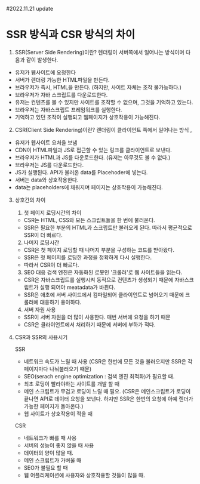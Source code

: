 #2022.11.21 update

# SSR 방식과 CSR 방식의 차이

1. SSR(Server Side Rendering)이란?
렌더링이 서버쪽에서 일어나는 방식이며 다음과 같이 발생한다.

- 유저가 웹사이트에 요청한다
- 서버가 렌더링 가능한 HTML파일을 만든다.
- 브라우저가 즉시, HTML을 만든다. (하지만, 사이트 자체는 조작 불가능하다.)
- 브라우저가 자바 스크립트를 다운로드한다.
- 유저는 컨텐츠를 볼 수 있지만 사이트를 조작할 수 없으며, 그것을 기억하고 있는다.
- 브라우저는 자바스크립트 프레임워크를 실행한다.
- 기억하고 있던 조작이 실행되고 웹페이지가 상호작용이 가능해진다.


2. CSR(Client Side Rendering)이란?
렌더링이 클라이언트 쪽에서 일어나는 방식 ,

- 유저가 웹사이트 요처을 보냄
- CDN이 HTML파일과 JS로 접근할 수 있는 링크를 클라이언트로 보낸다.
- 브라우저가 HTML과 JS를 다운로드한다. (유저는 아무것도 볼 수 없다.)
- 브라우저는 JS를 다운로드한다.
- JS가 실행된다. API가 불러온 data를 Placehoder에 넣는다.
- 서버는 data와 상호작용한다.
- data는 placeholders에 채워지며 페이지는 상호작용이 가능해진다.

3. 상호간의 차이

   1) 첫 페이지 로딩시간의 차이
   - CSR는 HTML, CSS와 모든 스크립트들을 한 번에 불러온다.
   - SSR은 필요한 부분의 HTML과 스크립트만 불러오게 된다.
   따라서 평균적으로 SSR이 더 빠르다.

   2) 나머지 로딩시간
   - CSR은 첫 페이지 로딩할 때 나머지 부분을 구성하는 코드를 받아왔다.
   - SSR은 첫 페이지를 로딩한 과정을 정확하게 다시 실행한다.
   - 따라서 CSR이 더 빠르다.

   3) SEO 대응
   검색 엔진은 자동화된 로봇인 '크롤러'로 웹 사이트들을 읽는다.
   - CSR은 자바스크립트를 실행시켜 동적으로 컨텐츠가 생성되기 때문에 자바스크립트가 실행 되어야 meatadata가 바뀐다.
   - SSR은 애초에 서버 사이드에서 컴파일되어 클라이언트로 넘어오기 때문에 크롤러에 대응하기 용이하다.

   4) 서버 자원 사용
   - SSR이 서버 자원을 더 많이 사용한다. 매번 서버에 요청을 하기 때문
   - CSR은 클라이언트에서 처리하기 때문에 서버에 부하가 적다.

4. CSR과 SSR의 사용시기

    SSR
   - 네트워크 속도가 느릴 때 사용
   (CSR은 한번에 모든 것을 불러오지만 SSR은 각 페이지마다 나눠불러오기 때문)
   - SEO(serach engine optimization : 검색 엔진 최적화)가 필요할 때.
   - 최초 로딩이 빨라야하는 사이트를 개발 할 때 
   - 메인 스크립트가 무겁고 로딩이 느릴 때 필요.                                                                                                            (CSR은 메인스크립트가 로딩이 끝나면 API로 데이터 요청을 보낸다. 하지만 SSR은 한번의 요청에 아예 렌더가 가능한 페이지가 돌아온다.)
   - 웹 사이트가 상호작용이 적을 때

    CSR
   - 네트워크가 빠를 때 사용
   - 서버의 성능이 좋지 않을 때 사용
   - 데이터의 양이 많을 때.
   - 메인 스크립트가 가벼울 때
   - SEO가 불필요 할 때
   - 웹 어플리케이션에 사용자와 상호작용할 것들이 많을 때.                                                                                                     
